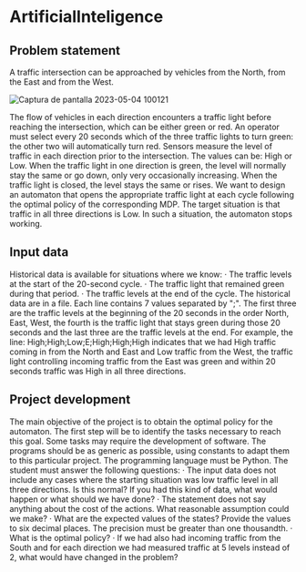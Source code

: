 # ArtificialInteligence
## Problem statement
A traffic intersection can be approached by vehicles from the North, from the East and from the West.

![Captura de pantalla 2023-05-04 100121](https://user-images.githubusercontent.com/98906745/236173559-c10b7bc0-f76d-4790-b1d5-08b4e48308ed.png)

The flow of vehicles in each direction encounters a traffic light before reaching the intersection, which can be either green or red. An operator must select every 20 seconds which of the three traffic lights to turn green: the other two will automatically turn red.
Sensors measure the level of traffic in each direction prior to the intersection. The values can be: High or Low. When the traffic light in one direction is green, the level will normally stay the same or go down, only very occasionally increasing. When the traffic light is closed, the level stays the same or rises.
We want to design an automaton that opens the appropriate traffic light at each cycle following the optimal policy of the corresponding MDP. The target situation is that traffic in all three directions is Low. In such a situation, the automaton stops working.
## Input data
Historical data is available for situations where we know:
  · The traffic levels at the start of the 20-second cycle.
  · The traffic light that remained green during that period.
  · The traffic levels at the end of the cycle. 
The historical data are in a file. Each line contains 7 values separated by ";". The first three are the traffic levels at the beginning of the 20 seconds in the order North, East, West, the fourth is the traffic light that stays green during those 20 seconds and the last three are the traffic levels at the end.
For example, the line:
High;High;Low;E;High;High;High
indicates that we had High traffic coming in from the North and East and Low traffic from the West, the traffic light controlling incoming traffic from the East was green and within 20 seconds traffic was High in all three directions.
## Project development
The main objective of the project is to obtain the optimal policy for the automaton. The first step will be to identify the tasks necessary to reach this goal. Some tasks may require the development of software. The programs should be as generic as possible, using constants to adapt them to this particular project. The programming language must be Python. 
The student must answer the following questions:
  · The input data does not include any cases where the starting situation was low traffic level in all three directions. Is this normal? If you had this kind of data, what would happen or what should we have done?
  · The statement does not say anything about the cost of the actions. What reasonable assumption could we make?
  · What are the expected values of the states? Provide the values to six decimal places. The precision must be greater than one thousandth.
  · What is the optimal policy?
  · If we had also had incoming traffic from the South and for each direction we had measured traffic at 5 levels instead of 2, what would have changed in the problem?
